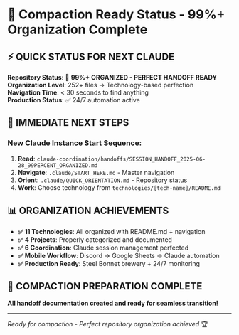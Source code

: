 # 🎯 Compaction Ready Status - 99%+ Organization Complete

## ⚡ **QUICK STATUS FOR NEXT CLAUDE**

**Repository Status**: 🎉 **99%+ ORGANIZED - PERFECT HANDOFF READY**  
**Organization Level**: 252+ files → Technology-based perfection  
**Navigation Time**: < 30 seconds to find anything  
**Production Status**: ✅ 24/7 automation active  

## 🚀 **IMMEDIATE NEXT STEPS**

### **New Claude Instance Start Sequence:**
1. **Read**: `claude-coordination/handoffs/SESSION_HANDOFF_2025-06-28_99PERCENT_ORGANIZED.md`
2. **Navigate**: `.claude/START_HERE.md` - Master navigation  
3. **Orient**: `.claude/QUICK_ORIENTATION.md` - Repository status
4. **Work**: Choose technology from `technologies/[tech-name]/README.md`

## 📊 **ORGANIZATION ACHIEVEMENTS**

- **✅ 11 Technologies**: All organized with README.md + navigation
- **✅ 4 Projects**: Properly categorized and documented  
- **✅ 6 Coordination**: Claude session management perfected
- **✅ Mobile Workflow**: Discord → Google Sheets → Claude automation
- **✅ Production Ready**: Steel Bonnet brewery + 24/7 monitoring

## 🎯 **COMPACTION PREPARATION COMPLETE**

**All handoff documentation created and ready for seamless transition!**

---
*Ready for compaction - Perfect repository organization achieved* 🏆